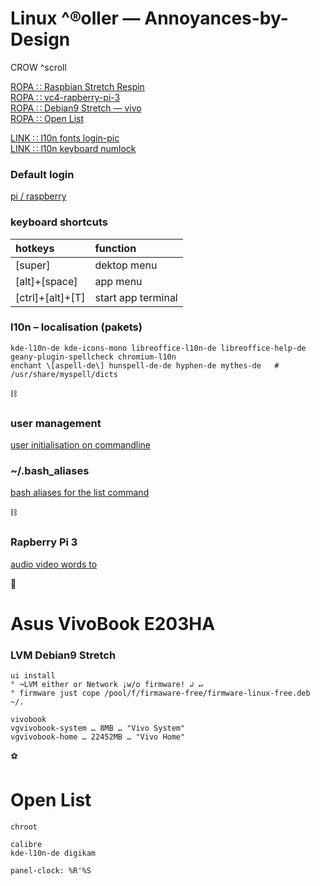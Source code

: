 # Linux ^®oller — Annoyances-by-Design
CROW ^scroll

[ROPA ∷ Raspbian Stretch Respin](#raspbian-blank-on-16g-linux-install-respin)  
[ROPA ∷ vc4-rapberry-pi-3](#vc4-rapberry-pi-3)  
[ROPA ∷ Debian9 Stretch — vivo](#debian9-stretch-vivo)  
[ROPA ∷ Open List](#open-list)  


[LINK ∷ l10n fonts login-pic](./faq--l10n-fontyin.md)  
[LINK ∷ l10n keyboard numlock](./faq--l10n-keyboard.md)  


### Default login

[ pi / raspberry ](https://downloads.raspberrypi.org/raspbian/images/)


### keyboard shortcuts

| hotkeys | function |
| :--- | :--- |
| \[super\] | dektop menu |
| \[alt\]+\[space\] | app menu |
| \[ctrl\]+\[alt\]+\[T\] | start app terminal |


### l10n – localisation (pakets)

```
kde-l10n-de kde-icons-mono libreoffice-l10n-de libreoffice-help-de geany-plugin-spellcheck chromium-l10n
enchant \[aspell-de\] hunspell-de-de hyphen-de mythes-de   # /usr/share/myspell/dicts
```

:chains:

### user management

[ user initialisation on commandline ](./raw--config-userdirectory.md)


### ~/.bash_aliases

[ bash aliases for the list command ](./raw--config-bash.md)


:chains:

### Rapberry Pi 3

[ audio video words to ](./raw--distro-raspberrypi-audiovideo.md)


:football:

# Asus VivoBook E203HA

### LVM Debian9 Stretch

```
ui install
° ¬LVM either or Network ¡w/o firmware! ↲ ↵
° firmware just cope /pool/f/firmaware-free/firmware-linux-free.deb ~/.

vivobook
vgvivobook-system … 8MB … "Vivo System"
vgvivobook-home … 22452MB … "Vivo Home"
```


:soccer:

# Open List
```
chroot

calibre
kde-l10n-de digikam

panel-clock: %R'%S

```

